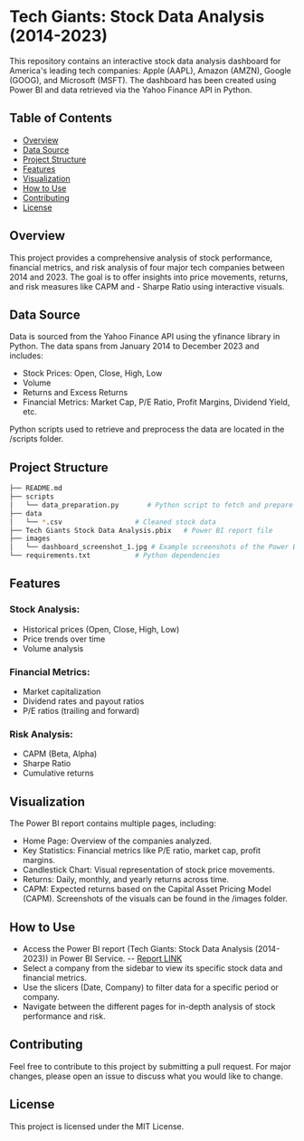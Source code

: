 # Tech Giants: Stock Data Analysis (2014-2023)
This repository contains an interactive stock data analysis dashboard for America's leading tech companies: Apple (AAPL), Amazon (AMZN), Google (GOOG), and Microsoft (MSFT). The dashboard has been created using Power BI and data retrieved via the Yahoo Finance API in Python.

## Table of Contents
- [Overview](#overview)
- [Data Source](#data-source)
- [Project Structure](#project-Structure)
- [Features](#features)
- [Visualization](#visualization)
- [How to Use](#how-to-Use)
- [Contributing](#contributing)
- [License](#license)

## Overview
This project provides a comprehensive analysis of stock performance, financial metrics, and risk analysis of four major tech companies between 2014 and 2023. The goal is to offer insights into price movements, returns, and risk measures like CAPM and - Sharpe Ratio using interactive visuals.

## Data Source
Data is sourced from the Yahoo Finance API using the yfinance library in Python.
The data spans from January 2014 to December 2023 and includes:
- Stock Prices: Open, Close, High, Low
- Volume
- Returns and Excess Returns
- Financial Metrics: Market Cap, P/E Ratio, Profit Margins, Dividend Yield, etc.

Python scripts used to retrieve and preprocess the data are located in the /scripts folder.

## Project Structure
```bash
├── README.md
├── scripts
│   └── data_preparation.py       # Python script to fetch and prepare stock data from Yahoo Finance
├── data
│   └── *.csv                  # Cleaned stock data
├── Tech Giants Stock Data Analysis.pbix   # Power BI report file
├── images
│   └── dashboard_screenshot_1.jpg # Example screenshots of the Power BI dashboard
└── requirements.txt           # Python dependencies
```

## Features
### Stock Analysis:
- Historical prices (Open, Close, High, Low)
- Price trends over time
- Volume analysis

### Financial Metrics:
- Market capitalization
- Dividend rates and payout ratios
- P/E ratios (trailing and forward)

### Risk Analysis:
- CAPM (Beta, Alpha)
- Sharpe Ratio
- Cumulative returns

## Visualization
The Power BI report contains multiple pages, including:
- Home Page: Overview of the companies analyzed.
- Key Statistics: Financial metrics like P/E ratio, market cap, profit margins.
- Candlestick Chart: Visual representation of stock price movements.
- Returns: Daily, monthly, and yearly returns across time.
- CAPM: Expected returns based on the Capital Asset Pricing Model (CAPM).
Screenshots of the visuals can be found in the /images folder.

## How to Use
- Access the Power BI report (Tech Giants: Stock Data Analysis (2014-2023)) in Power BI Service.
  -- <a href="https://app.powerbi.com/view?r=eyJrIjoiMzMzZjc2MmUtNTRhOC00Yjk1LWJiNGItMmEyMDVkNjg0MTk0IiwidCI6Ijg0ZDI3MGQyLTBiYzUtNGQ1NS1iZjBhLTI3NGYxYTU3NmNiZiJ9&pageName=0125dd1e7ef2cca241c7" target="_blank">Report LINK</a>
- Select a company from the sidebar to view its specific stock data and financial metrics.
- Use the slicers (Date, Company) to filter data for a specific period or company.
- Navigate between the different pages for in-depth analysis of stock performance and risk.


## Contributing
Feel free to contribute to this project by submitting a pull request. For major changes, please open an issue to discuss what you would like to change.

## License
This project is licensed under the MIT License.

